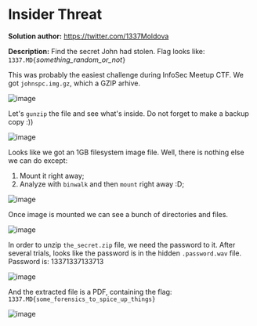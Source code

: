 Insider Threat
================

**Solution author:** https://twitter.com/1337Moldova

**Description:** Find the secret John had stolen. Flag looks like: `1337.MD{`*something_random_or_not*`}`

This was probably the easiest challenge during InfoSec Meetup CTF. We got `johnspc.img.gz`, which a GZIP arhive.

![image](https://user-images.githubusercontent.com/51073630/58407305-68360880-8063-11e9-86ad-fbdcc5aeb07e.png)

Let's `gunzip` the file and see what's inside. Do not forget to make a backup copy :))

![image](https://user-images.githubusercontent.com/51073630/58407460-b814cf80-8063-11e9-8a52-242c9b3062f8.png)

Looks like we got an 1GB filesystem image file. Well, there is nothing else we can do except:

1. Mount it right away;
2. Analyze with `binwalk` and then `mount` right away :D;

![image](https://user-images.githubusercontent.com/51073630/58407861-92d49100-8064-11e9-955f-2cab0adb2a7a.png)

Once image is mounted we can see a bunch of directories and files.

![image](https://user-images.githubusercontent.com/51073630/58408517-e0053280-8065-11e9-879c-f6da3e064f97.png)

In order to unzip `the_secret.zip` file, we need the password to it. After several trials, looks like the password is in the hidden `.password.wav` file. Password is: 13371337133713

![image](https://user-images.githubusercontent.com/51073630/58408676-2bb7dc00-8066-11e9-8b66-1be88234aaee.png)

And the extracted file is a PDF, containing the flag: `1337.MD{some_forensics_to_spice_up_things}`

![image](https://user-images.githubusercontent.com/51073630/58408841-9cf78f00-8066-11e9-8974-21bed171485c.png)

